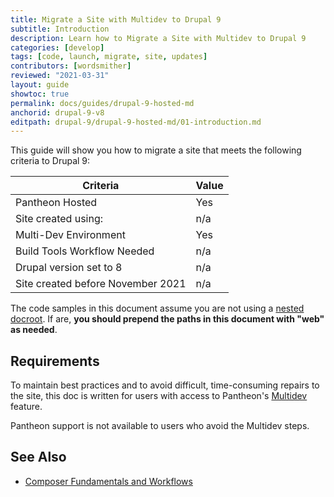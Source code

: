 ```yaml
---
title: Migrate a Site with Multidev to Drupal 9
subtitle: Introduction
description: Learn how to Migrate a Site with Multidev to Drupal 9
categories: [develop]
tags: [code, launch, migrate, site, updates]
contributors: [wordsmither]
reviewed: "2021-03-31"
layout: guide
showtoc: true
permalink: docs/guides/drupal-9-hosted-md
anchorid: drupal-9-v8
editpath: drupal-9/drupal-9-hosted-md/01-introduction.md
---
```


This guide will show you how to migrate a site that meets the following criteria to Drupal 9:

|Criteria|Value
|---|---
|Pantheon Hosted| Yes
|Site created using:| n/a
|Multi-Dev Environment | Yes
|Build Tools Workflow Needed | n/a
|Drupal version set to 8| n/a
|Site created before November 2021| n/a

<Alert title="Note" type="info" >

The code samples in this document assume you are not using a [nested docroot](https://pantheon.io/docs/nested-docroot). If are, **you should prepend the paths in this document with "web" as needed**.

</Alert>

## Requirements

<Alert title="Multidev Required" type="danger">

To maintain best practices and to avoid difficult, time-consuming repairs to the site, this doc is written for users with access to Pantheon's [Multidev](/multidev) feature.

Pantheon support is not available to users who avoid the Multidev steps.

</Alert>

## See Also

- [Composer Fundamentals and Workflows](/guides/composer)

